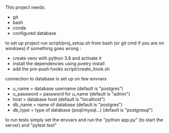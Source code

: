 This project needs:
* git
* bash
* conda
* configured database

to set up project run script/proj_setup.sh from bash (or git cmd if you are on windows)
if something goes wrong :
* create venv with python 3.8 and activate it
* install the dependencies using poetry install
* add the pre-push hooks script/create_hook.sh

connection to database is set up on few envvars
* u_name = database username (default is "postgres")
* u_password = password for u_name (default is "admin")
* host = database host (default is "localhost")
* db_name = name of database (default is "postgres")
* db_type = type of database (psql/mysql...) (default is "postgresql")


to run tests simply set the envvars and run the "python app.py" (to start the server) and "pytest test"

